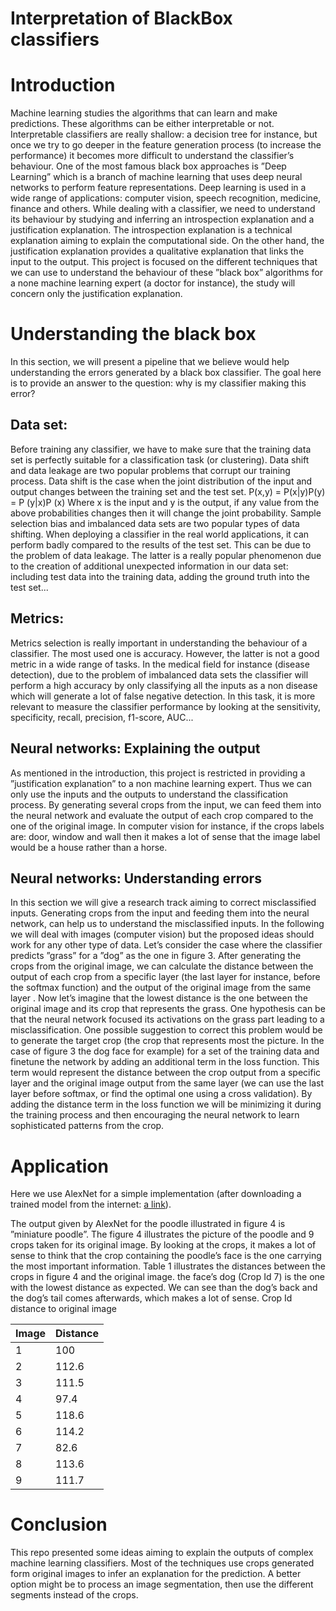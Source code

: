 # Interpretation of BlackBox classifiers #

# Introduction
Machine learning studies the algorithms that can learn and make predictions. These algorithms can be either interpretable or not. Interpretable classifiers are really shallow: a decision tree for instance, but once we try to go deeper in the feature generation process (to increase the performance) it becomes more difficult to understand the classifier’s behaviour. One of the most famous black box approaches is ”Deep Learning” which is a branch of machine learning that uses deep neural networks to perform feature representations. Deep learning is used in a wide range of applications: computer vision, speech recognition, medicine, finance and others. 
While dealing with a classifier, we need to understand its behaviour by studying and inferring an introspection explanation and a justification explanation. The introspection explanation is a technical explanation aiming to explain the computational side. On the other hand, the justification explanation provides a qualitative explanation that links the input to the output. 
This project is focused on the different techniques that we can use to understand the behaviour of these ”black box” algorithms for a none machine learning expert (a doctor for instance), the study will concern only the justification explanation.
# Understanding the black box
In this section, we will present a pipeline that we believe would help understanding the errors generated by a black box classifier. The goal here is to provide an answer to the question: why is my classifier making this error? 
## Data set:
Before training any classifier, we have to make sure that the training data set is perfectly suitable for a classification task (or clustering). Data shift and data leakage are two popular problems that corrupt our training process. Data shift is the case when the joint distribution of the input and output changes between the training set and the test set. 
P(x,y) = P(x|y)P(y) = P (y|x)P (x) 
Where x is the input and y is the output, if any value from the above probabilities changes then it will change the joint probability. Sample selection bias and imbalanced data sets are two popular types of data shifting. When deploying a classifier in the real world applications, it can perform badly compared to the results of the test set. This can be due to the problem of data leakage. The latter is a really popular phenomenon due to the creation of additional unexpected information in our data set: including test data into the training data, adding the ground truth into the test set... 

## Metrics:
Metrics selection is really important in understanding the behaviour of a classifier. The most used one is accuracy. However, the latter is not a good metric in a wide range of tasks. In the medical field for instance (disease detection), due to the problem of imbalanced data sets the classifier will perform a high accuracy by only classifying all the inputs as a non disease which will generate a lot of false negative detection. In this task, it is more relevant to measure the classifier performance by looking at the sensitivity, specificity, recall, precision, f1-score, AUC... 

## Neural networks: Explaining the output
As mentioned in the introduction, this project is restricted in providing a ”justification explanation” to a non machine learning expert. Thus we can only use the inputs and the outputs to understand the classification process. By generating several crops from the input, we can feed them into the neural network and evaluate the output of each crop compared to the one of the original image. In computer vision for instance, if the crops labels are: door, window and wall then it makes a lot of sense that the image label would be a house rather than a horse. 

## Neural networks: Understanding errors
In this section we will give a research track aiming to correct misclassified inputs. Generating crops from the input and feeding them into the neural network, can help us to understand the misclassified inputs. In the following we will deal with images (computer vision) but the proposed ideas should work for any other type of data. 
Let’s consider the case where the classifier predicts ”grass” for a ”dog” as the one in figure 3. After generating the crops from the original image, we can calculate the distance between the output of each crop from a specific layer (the last layer for instance, before the softmax function) and the output of the original image from the same layer . Now let’s imagine that the lowest distance is the one between the original image and its crop that represents the grass. One hypothesis can be that the neural network focused its activations on the grass part leading to a misclassification. 
One possible suggestion to correct this problem would be to generate the target crop (the crop that represents most the picture. In the case of figure 3 the dog face for example) for a set of the training data and finetune the network by adding an additional term in the loss function. This term would represent the distance between the crop output from a specific layer and the original image output from the same layer (we can use the last layer before softmax, or find the optimal one using a cross validation). By adding the distance term in the loss function we will be minimizing it during the training process and then encouraging the neural network to learn sophisticated patterns from the crop. 

# Application
Here we use AlexNet for a simple implementation (after downloading a trained model from the internet: [a link](http://www.cs.toronto.edu/%7Eguerzhoy/tf_alexnet/bvlc_alexnet.npy)). 

The output given by AlexNet for the poodle illustrated in figure 4 is ”miniature poodle”. The figure 4 illustrates the picture of the poodle and 9 crops taken for its original image. By looking at the crops, it makes a lot of sense to think that the crop containing the poodle’s face is the one carrying the most important information. Table 1 illustrates the distances between the crops in figure 4 and the original image. the face’s dog (Crop Id 7) is the one with the lowest distance as expected. We can see than the dog’s back and the dog’s tail comes afterwards, which makes a lot of sense. 
Crop Id 
distance to original image 

| Image | Distance |
| - | - |
| 1 | 100 |
| 2 | 112.6 |
| 3 | 111.5 |
| 4 | 97.4 |
| 5 | 118.6 |
| 6 | 114.2 |
| 7 | 82.6 |
| 8 | 113.6 |
| 9 | 111.7 |

# Conclusion
This repo presented some ideas aiming to explain the outputs of complex machine learning classifiers. Most of the techniques use crops generated form original images to infer an explanation for the prediction. A better option might be to process an image segmentation, then use the different segments instead of the crops. 



 
